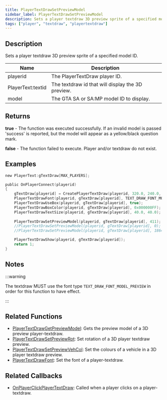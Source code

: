 ```yaml
---
title: PlayerTextDrawSetPreviewModel
sidebar_label: PlayerTextDrawSetPreviewModel
description: Sets a player textdraw 3D preview sprite of a specified model ID.
tags: ["player", "textdraw", "playertextdraw"]
---
```


## Description

Sets a player textdraw 3D preview sprite of a specified model ID.

| Name              | Description                                       |
| ----------------- | ------------------------------------------------- |
| playerid          | The PlayerTextDraw player ID.                     |
| PlayerText:textid | The textdraw id that will display the 3D preview. |
| model             | The GTA SA or SA:MP model ID to display.          |

## Returns

**true** - The function was executed successfully. If an invalid model is passed 'success' is reported, but the model will appear as a yellow/black question mark.

**false** - The function failed to execute. Player and/or textdraw do not exist.

## Examples

```c
new PlayerText:gTextDraw[MAX_PLAYERS];

public OnPlayerConnect(playerid)
{
    gTextDraw[playerid] = CreatePlayerTextDraw(playerid, 320.0, 240.0, "_");
    PlayerTextDrawFont(playerid, gTextDraw[playerid], TEXT_DRAW_FONT_MODEL_PREVIEW);
    PlayerTextDrawUseBox(playerid, gTextDraw[playerid], true);
    PlayerTextDrawBoxColor(playerid, gTextDraw[playerid], 0x000000FF);
    PlayerTextDrawTextSize(playerid, gTextDraw[playerid], 40.0, 40.0);
    
    PlayerTextDrawSetPreviewModel(playerid, gTextDraw[playerid], 411); // Show an Infernus (model 411)
    //PlayerTextDrawSetPreviewModel(playerid, gTextDraw[playerid], 0); // Display model 0 (CJ Skin)
    //PlayerTextDrawSetPreviewModel(playerid, gTextDraw[playerid], 18646); // Display model 18646 (police light object)

    PlayerTextDrawShow(playerid, gTextDraw[playerid]);
    return 1;
}
```

## Notes

:::warning

The textdraw MUST use the font type `TEXT_DRAW_FONT_MODEL_PREVIEW` in order for this function to have effect.

:::

## Related Functions

- [PlayerTextDrawGetPreviewModel](PlayerTextDrawGetPreviewModel): Gets the preview model of a 3D preview player-textdraw.
- [PlayerTextDrawSetPreviewRot](PlayerTextDrawSetPreviewRot): Set rotation of a 3D player textdraw preview.
- [PlayerTextDrawSetPreviewVehCol](PlayerTextDrawSetPreviewVehCol): Set the colours of a vehicle in a 3D player textdraw preview.
- [PlayerTextDrawFont](PlayerTextDrawFont): Set the font of a player-textdraw.

## Related Callbacks

- [OnPlayerClickPlayerTextDraw](../callbacks/OnPlayerClickPlayerTextDraw): Called when a player clicks on a player-textdraw.
